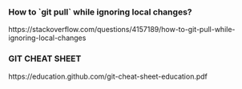 <h3>How to `git pull` while ignoring local changes?</h3>
https://stackoverflow.com/questions/4157189/how-to-git-pull-while-ignoring-local-changes

<h3>GIT CHEAT SHEET</h3>
https://education.github.com/git-cheat-sheet-education.pdf
